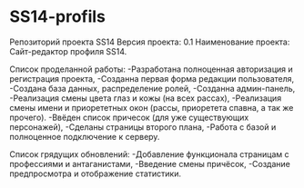 # SS14-profils
Репозиторий проекта SS14
Версия проекта: 0.1
Наименование проекта: Сайт-редактор профиля SS14.

Список проделанной работы:
-Разработана полноценная авторизация и регистрация проекта,
-Созданна первая форма редакции пользователя,
-Создана база данных, распределение ролей,
-Созданна админ-панель,
-Реализация смены цвета глаз и кожы (на всех рассах), 
-Реализация смены имени и приорететных окон (рассы, приоретета спавна, а так же прочего).
-Ввёден список причесок (для уже существующих персонажей),
-Сделаны страницы второго плана,
-Работа с базой и полноценное подключение к серверу.

Список грядущих обновлений:
-Добавление функционала страницам с профессиями и антаганистами,
-Введение смены причёсок,
-Создание предпросмотра и отображение статистики.
